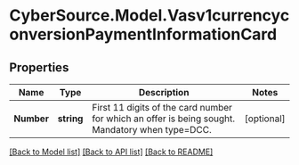 # CyberSource.Model.Vasv1currencyconversionPaymentInformationCard
## Properties

Name | Type | Description | Notes
------------ | ------------- | ------------- | -------------
**Number** | **string** | First 11 digits of the card number for which an offer is being sought. Mandatory when type&#x3D;DCC. | [optional] 

[[Back to Model list]](../README.md#documentation-for-models) [[Back to API list]](../README.md#documentation-for-api-endpoints) [[Back to README]](../README.md)

